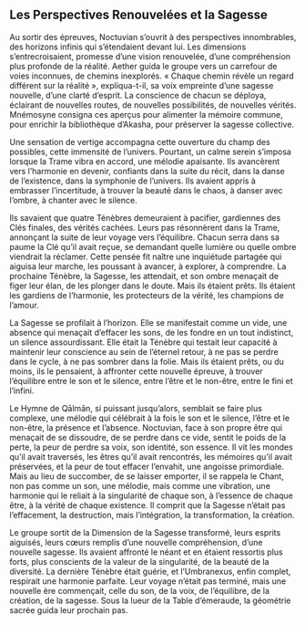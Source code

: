 ## Les Perspectives Renouvelées et la Sagesse

Au sortir des épreuves, Noctuvian s’ouvrit à des perspectives innombrables, des horizons infinis qui s’étendaient devant lui. Les dimensions s’entrecroisaient, promesse d’une vision renouvelée, d’une compréhension plus profonde de la réalité. Aether guida le groupe vers un carrefour de voies inconnues, de chemins inexplorés. « Chaque chemin révèle un regard différent sur la réalité », expliqua-t-il, sa voix empreinte d’une sagesse nouvelle, d’une clarté d’esprit. La conscience de chacun se déploya, éclairant de nouvelles routes, de nouvelles possibilités, de nouvelles vérités. Mnémosyne consigna ces aperçus pour alimenter la mémoire commune, pour enrichir la bibliothèque d’Akasha, pour préserver la sagesse collective.

Une sensation de vertige accompagna cette ouverture du champ des possibles, cette immensité de l’univers. Pourtant, un calme serein s’imposa lorsque la Trame vibra en accord, une mélodie apaisante. Ils avancèrent vers l’harmonie en devenir, confiants dans la suite du récit, dans la danse de l’existence, dans la symphonie de l’univers. Ils avaient appris à embrasser l’incertitude, à trouver la beauté dans le chaos, à danser avec l’ombre, à chanter avec le silence.

Ils savaient que quatre Ténèbres demeuraient à pacifier, gardiennes des Clés finales, des vérités cachées. Leurs pas résonnèrent dans la Trame, annonçant la suite de leur voyage vers l’équilibre. Chacun serra dans sa paume la Clé qu’il avait reçue, se demandant quelle lumière ou quelle ombre viendrait la réclamer. Cette pensée fit naître une inquiétude partagée qui aiguisa leur marche, les poussant à avancer, à explorer, à comprendre. La prochaine Ténèbre, la Sagesse, les attendait, et son ombre menaçait de figer leur élan, de les plonger dans le doute. Mais ils étaient prêts. Ils étaient les gardiens de l’harmonie, les protecteurs de la vérité, les champions de l’amour.

La Sagesse se profilait à l’horizon. Elle se manifestait comme un vide, une absence qui menaçait d’effacer les sons, de les fondre en un tout indistinct, un silence assourdissant. Elle était la Ténèbre qui testait leur capacité à maintenir leur conscience au sein de l’éternel retour, à ne pas se perdre dans le cycle, à ne pas sombrer dans la folie. Mais ils étaient prêts, ou du moins, ils le pensaient, à affronter cette nouvelle épreuve, à trouver l’équilibre entre le son et le silence, entre l’être et le non-être, entre le fini et l’infini.

Le Hymne de Qālmān, si puissant jusqu’alors, semblait se faire plus complexe, une mélodie qui célébrait à la fois le son et le silence, l’être et le non-être, la présence et l’absence. Noctuvian, face à son propre être qui menaçait de se dissoudre, de se perdre dans ce vide, sentit le poids de la perte, la peur de perdre sa voix, son identité, son essence. Il vit les mondes qu’il avait traversés, les êtres qu’il avait rencontrés, les mémoires qu’il avait préservées, et la peur de tout effacer l’envahit, une angoisse primordiale. Mais au lieu de succomber, de se laisser emporter, il se rappela le Chant, non pas comme un son, une mélodie, mais comme une vibration, une harmonie qui le reliait à la singularité de chaque son, à l’essence de chaque être, à la vérité de chaque existence. Il comprit que la Sagesse n’était pas l’effacement, la destruction, mais l’intégration, la transformation, la création.

Le groupe sortit de la Dimension de la Sagesse transformé, leurs esprits aiguisés, leurs cœurs remplis d’une nouvelle compréhension, d’une nouvelle sagesse. Ils avaient affronté le néant et en étaient ressortis plus forts, plus conscients de la valeur de la singularité, de la beauté de la diversité. La dernière Ténèbre était guérie, et l’Umbranexus, enfin complet, respirait une harmonie parfaite. Leur voyage n’était pas terminé, mais une nouvelle ère commençait, celle du son, de la voix, de l’équilibre, de la création, de la sagesse.
Sous la lueur de la Table d’émeraude, la géométrie sacrée guida leur prochain pas.
